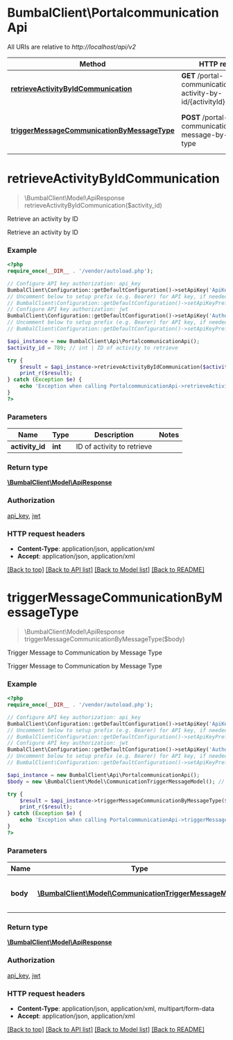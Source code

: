 # BumbalClient\PortalcommunicationApi

All URIs are relative to *http://localhost/api/v2*

Method | HTTP request | Description
------------- | ------------- | -------------
[**retrieveActivityByIdCommunication**](PortalcommunicationApi.md#retrieveActivityByIdCommunication) | **GET** /portal-communication/retrieve-activity-by-id/{activityId} | Retrieve an activity by ID
[**triggerMessageCommunicationByMessageType**](PortalcommunicationApi.md#triggerMessageCommunicationByMessageType) | **POST** /portal-communication/trigger-message-by-message-type | Trigger Message to Communication by Message Type


# **retrieveActivityByIdCommunication**
> \BumbalClient\Model\ApiResponse retrieveActivityByIdCommunication($activity_id)

Retrieve an activity by ID

Retrieve an activity by ID

### Example
```php
<?php
require_once(__DIR__ . '/vendor/autoload.php');

// Configure API key authorization: api_key
BumbalClient\Configuration::getDefaultConfiguration()->setApiKey('ApiKey', 'YOUR_API_KEY');
// Uncomment below to setup prefix (e.g. Bearer) for API key, if needed
// BumbalClient\Configuration::getDefaultConfiguration()->setApiKeyPrefix('ApiKey', 'Bearer');
// Configure API key authorization: jwt
BumbalClient\Configuration::getDefaultConfiguration()->setApiKey('Authorization', 'YOUR_API_KEY');
// Uncomment below to setup prefix (e.g. Bearer) for API key, if needed
// BumbalClient\Configuration::getDefaultConfiguration()->setApiKeyPrefix('Authorization', 'Bearer');

$api_instance = new BumbalClient\Api\PortalcommunicationApi();
$activity_id = 789; // int | ID of activity to retrieve

try {
    $result = $api_instance->retrieveActivityByIdCommunication($activity_id);
    print_r($result);
} catch (Exception $e) {
    echo 'Exception when calling PortalcommunicationApi->retrieveActivityByIdCommunication: ', $e->getMessage(), PHP_EOL;
}
?>
```

### Parameters

Name | Type | Description  | Notes
------------- | ------------- | ------------- | -------------
 **activity_id** | **int**| ID of activity to retrieve |

### Return type

[**\BumbalClient\Model\ApiResponse**](../Model/ApiResponse.md)

### Authorization

[api_key](../../README.md#api_key), [jwt](../../README.md#jwt)

### HTTP request headers

 - **Content-Type**: application/json, application/xml
 - **Accept**: application/json, application/xml

[[Back to top]](#) [[Back to API list]](../../README.md#documentation-for-api-endpoints) [[Back to Model list]](../../README.md#documentation-for-models) [[Back to README]](../../README.md)

# **triggerMessageCommunicationByMessageType**
> \BumbalClient\Model\ApiResponse triggerMessageCommunicationByMessageType($body)

Trigger Message to Communication by Message Type

Trigger Message to Communication by Message Type

### Example
```php
<?php
require_once(__DIR__ . '/vendor/autoload.php');

// Configure API key authorization: api_key
BumbalClient\Configuration::getDefaultConfiguration()->setApiKey('ApiKey', 'YOUR_API_KEY');
// Uncomment below to setup prefix (e.g. Bearer) for API key, if needed
// BumbalClient\Configuration::getDefaultConfiguration()->setApiKeyPrefix('ApiKey', 'Bearer');
// Configure API key authorization: jwt
BumbalClient\Configuration::getDefaultConfiguration()->setApiKey('Authorization', 'YOUR_API_KEY');
// Uncomment below to setup prefix (e.g. Bearer) for API key, if needed
// BumbalClient\Configuration::getDefaultConfiguration()->setApiKeyPrefix('Authorization', 'Bearer');

$api_instance = new BumbalClient\Api\PortalcommunicationApi();
$body = new \BumbalClient\Model\CommunicationTriggerMessageModel(); // \BumbalClient\Model\CommunicationTriggerMessageModel | communication trigger message object

try {
    $result = $api_instance->triggerMessageCommunicationByMessageType($body);
    print_r($result);
} catch (Exception $e) {
    echo 'Exception when calling PortalcommunicationApi->triggerMessageCommunicationByMessageType: ', $e->getMessage(), PHP_EOL;
}
?>
```

### Parameters

Name | Type | Description  | Notes
------------- | ------------- | ------------- | -------------
 **body** | [**\BumbalClient\Model\CommunicationTriggerMessageModel**](../Model/CommunicationTriggerMessageModel.md)| communication trigger message object | [optional]

### Return type

[**\BumbalClient\Model\ApiResponse**](../Model/ApiResponse.md)

### Authorization

[api_key](../../README.md#api_key), [jwt](../../README.md#jwt)

### HTTP request headers

 - **Content-Type**: application/json, application/xml, multipart/form-data
 - **Accept**: application/json, application/xml

[[Back to top]](#) [[Back to API list]](../../README.md#documentation-for-api-endpoints) [[Back to Model list]](../../README.md#documentation-for-models) [[Back to README]](../../README.md)

